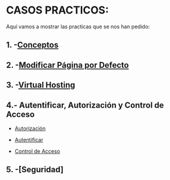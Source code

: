 # CASOS PRACTICOS:

Aquí vamos a mostrar las practicas que se nos han pedido:

## 1. -[Conceptos](https://github.com/Juanrdls/NGINX/blob/main/Conceptos.md)

## 2. -[Modificar Página por Defecto](https://github.com/Juanrdls/NGINX/blob/main/Modificar.md)

## 3. -[Virtual Hosting](https://github.com/Juanrdls/NGINX/blob/main/VirtualHosting.md)

## 4.- Autentificar, Autorización y Control de Acceso
* [Autorización](https://github.com/Juanrdls/NGINX/blob/main/Autentificar.md)

* [Autentificar](https://github.com/Juanrdls/NGINX/blob/main/Aut.md)

* [Control de Acceso]()

## 5. -[Seguridad]
